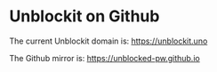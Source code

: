 # Unblockit on Github

The current Unblockit domain is: https://unblockit.uno

The Github mirror is: https://unblocked-pw.github.io
